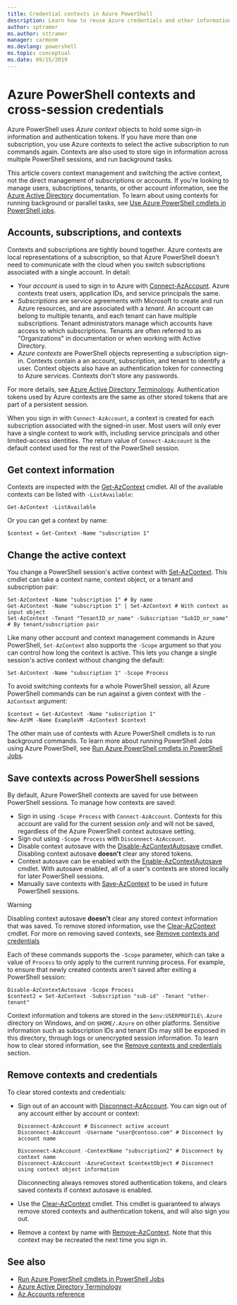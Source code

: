 ```yaml
---
title: Credential contexts in Azure PowerShell
description: Learn how to reuse Azure credentials and other information across multiple PowerShell sessions.
author: sptramer
ms.author: sttramer
manager: carmonm
ms.devlang: powershell
ms.topic: conceptual
ms.date: 09/15/2019
---
```

# Azure PowerShell contexts and cross-session credentials

Azure PowerShell uses _Azure context_ objects to hold some sign-in information and authentication tokens. If you have more than one subscription, you use Azure contexts
to select the active subscription to run commands again. Contexts are also used to store sign in information across multiple PowerShell sessions, and run background tasks.

This article covers context management and switching the active context, not the direct management of subscriptions or accounts. If you're looking to
manage users, subscriptions, tenants, or other account information, see the [Azure Active Directory](/azure/active-directory) documentation. To learn about
using contexts for running background or parallel tasks, see [Use Azure PowerShell cmdlets in PowerShell jobs](using-psjobs.md).

## Accounts, subscriptions, and contexts

Contexts and subscriptions are tightly bound together. Azure contexts are local representations of a subscription, so that Azure PowerShell doesn't need to
communicate with the cloud when you switch subscriptions associated with a single account. In detail:

* Your _account_ is used to sign in to Azure with [Connect-AzAccount](/powershell/module/az.accounts/connect-azaccount). Azure contexts treat users, application IDs,
  and service principals the same.
* _Subscriptions_ are service agreements with Microsoft to create and run Azure resources, and are associated with a _tenant_. An account can belong to multiple
  tenants, and each tenant can have multiple subscriptions. Tenant administrators manage which accounts have access to which subscriptions.
  Tenants are often referred to as "Organizations" in documentation or when working with Active Directory.
* _Azure contexts_ are PowerShell objects representing a subscription sign-in. Contexts contain a an account, subscription, and tenant to identify a
  user. Context objects also have an authentication token for connecting to Azure services. Contexts don't store any passwords.

For more details, see [Azure Active Directory Terminology](/azure/active-directory/fundamentals/active-directory-whatis#terminology).
Authentication tokens used by Azure contexts are the same as other stored tokens that are part of a persistent session.

When you sign in with `Connect-AzAccount`, a context is created for each subscription associated with the signed-in user. Most users will only ever
have a single context to work with, including service principals and other limited-access identities. The return value of `Connect-AzAccount` is the
default context used for the rest of the PowerShell session.

## Get context information

Contexts are inspected with the [Get-AzContext](/powershell/module/az.accounts/get-azcontext) cmdlet. All of the available contexts can be
listed with `-ListAvailable`:

```azurepowershell-interactive
Get-AzContext -ListAvailable
```

Or you can get a context by name:

```azurepowershell-interactive
$context = Get-Context -Name "subscription 1"
```

## Change the active context

You change a PowerShell session's active context with [Set-AzContext](/powershell/module/az.accounts/set-azcontext).
This cmdlet can take a context name, context object, or a tenant and subscription pair:

```azurepowershell-interactive
Set-AzContext -Name "subscription 1" # By name
Get-AzContext -Name "subscription 1" | Set-AzContext # With context as input object
Set-AzContext -Tenant "TenantID_or_name" -Subscription "SubID_or_name" # By tenant/subscription pair
```

Like many other account and context management commands in Azure PowerShell, `Set-AzContext` also supports the `-Scope` argument
so that you can control how long the context is active. This lets you change a single session's active context without changing the
default:

```azurepowershell-interactive
Set-AzContext -Name "subscription 1" -Scope Process
```

To avoid switching contexts for a whole PowerShell session, all Azure PowerShell commands can be run against a given
context with the `-AzContext` argument:

```azurepowershell-interactive
$context = Get-AzContext -Name "subscription 1"
New-AzVM -Name ExampleVM -AzContext $context
```

The other main use of contexts with Azure PowerShell cmdlets is to run background commands. To learn more about running
PowerShell Jobs using Azure PowerShell, see [Run Azure PowerShell cmdlets in PowerShell Jobs](using-psjobs.md).

## Save contexts across PowerShell sessions

By default, Azure PowerShell contexts are saved for use between PowerShell sessions. To manage how contexts are saved:

* Sign in using `-Scope Process` with `Connect-AzAccount`.
  Contexts for this account are valid for the current session _only_ and will not be saved, regardless of
  the Azure PowerShell context autosave setting.
* Sign out using `-Scope Process` with `Disconnect-AzAccount`.  
* Disable context autosave with the [Disable-AzContextAutosave](/powershell/module/az.accounts/disable-azcontextautosave) cmdlet.
  Disabling context autosave __doesn't__ clear any stored tokens.
* Context autosave can be enabled with the [Enable-AzContextAutosave](/powershell/module/az.accounts/enable-azcontextautosave)
  cmdlet. With autosave enabled, all of a user's contexts are stored locally for later PowerShell sessions.
* Manually save contexts with [Save-AzContext](/powershell/module/az.accounts/save-azcontext) to be used in future PowerShell sessions.

> [!WARNING]
> Disabling context autosave __doesn't__ clear any stored context information that was saved. To remove stored information, use the
> [Clear-AzContext](/powershell/module/az.accounts/Clear-AzContext) cmdlet. For more on removing saved contexts, see
> [Remove contexts and credentials](#remove-contexts-and-credentials)

Each of these commands supports the `-Scope` parameter, which can take a value of `Process` to only apply
to the current running process. For example, to ensure that newly created contexts aren't saved after exiting a PowerShell session:

```azurepowershell-interactive
Disable-AzContextAutosave -Scope Process
$context2 = Set-AzContext -Subscription "sub-id" -Tenant "other-tenant"
```

Context information and tokens are stored in the `$env:USERPROFILE\.Azure` directory on Windows, and on `$HOME/.Azure`
on other platforms. Sensitive information such as subscription IDs and tenant IDs may still be exposed in
this directory, through logs or unencrypted session information. To learn how to clear stored
information, see the
[Remove contexts and credentials](#remove-contexts-and-credentials) section.

## Remove contexts and credentials

To clear stored contexts and credentials:

* Sign out of an account with [Disconnect-AzAccount](/powershell/module/az.accounts/disconnect-azaccount).
  You can sign out of any account either by account or context:

  ```azurecli-interactive
  Disconnect-AzAccount # Disconnect active account 
  Disconnect-AzAccount -Username "user@contoso.com" # Disconnect by account name

  Disconnect-AzAccount -ContextName "subscription2" # Disconnect by context name
  Disconnect-AzAccount -AzureContext $contextObject # Disconnect using context object information
  ```

  Disconnecting always removes stored authentication tokens, and clears saved contexts if context autosave is enabled.
* Use the [Clear-AzContext](/powershell/module/az.accounts/Clear-AzContext) cmdlet. This cmdlet is guaranteed to
  always remove stored contexts and authentication tokens, and will also sign you out.
* Remove a context by name with [Remove-AzContext](/powershell/module/az.accounts/remove-azcontext). Note that this context may be
  recreated the next time you sign in.

## See also

* [Run Azure PowerShell cmdlets in PowerShell Jobs](using-psjobs.md)
* [Azure Active Directory Terminology](/azure/active-directory/fundamentals/active-directory-whatis#terminology)
* [Az.Accounts reference](/powershell/module/az.accounts)